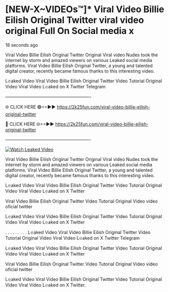 # [NEW-X~VIDEOs™]* Viral Video Billie Eilish Original Twitter viral video original Full On Social media x

18 seconds ago

Viral Video Billie Eilish Original Twitter Original Viral video Nudes took the internet by storm and amazed viewers on various Leaked social media platforms. Viral Video Billie Eilish Original Twitter, a young and talented digital creator, recently became famous thanks to this interesting video.

L𝚎aked Video Viral Video Billie Eilish Original Twitter Video Tutorial Original Video Viral Video L𝚎aked on X Twitter Telegram

———————————————————-

🌐 CLICK HERE 🟢==►► https://2k25fun.com/viral-video-billie-eilish-original-twitter

🔴 CLICK HERE 🌐==►► https://2k25fun.com/viral-video-billie-eilish-original-twitter

———————————————————-

[![Watch Leaked Video](https://miro.medium.com/v2/resize:fit:828/format:webp/1*cilzJN44JGOrTw9NJCrNHA.gif "Watch Leaked Video")](https://2k25fun.com/viral-video-billie-eilish-original-twitter)

Viral Video Billie Eilish Original Twitter Original Viral video Nudes took the internet by storm and amazed viewers on various Leaked social media platforms. Viral Video Billie Eilish Original Twitter, a young and talented digital creator, recently became famous thanks to this interesting video.

L𝚎aked Video Viral Video Billie Eilish Original Twitter Video Tutorial Original Video Viral Video L𝚎aked on X Twitter

Viral Video Billie Eilish Original Twitter Video Tutorial Original Video video oficial twitter

L𝚎aked Video Viral Video Billie Eilish Original Twitter Video Tutorial Original Video Viral Video L𝚎aked on X Twitter

. . . . . . . . . L𝚎aked Video Viral Video Billie Eilish Original Twitter Video Tutorial Original Video Viral Video L𝚎aked on X Twitter Telegram

L𝚎aked Video Viral Video Billie Eilish Original Twitter Video Tutorial Original Video Viral Video L𝚎aked on X Twitter

Viral Video Billie Eilish Original Twitter Video Tutorial Original Video video oficial twitter

L𝚎aked Video Viral Video Billie Eilish Original Twitter Video Tutorial Original Video Viral Video L𝚎aked on X Twitter.